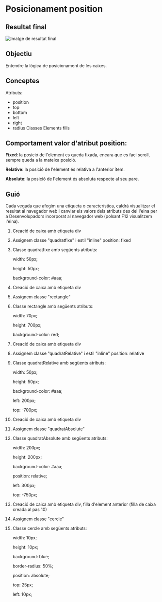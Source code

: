 # Posicionament position

## Resultat final
<image src="./images/posicionamentPosition.png" alt="Imatge de resultat final">

## Objectiu
Entendre la lògica de posicionament de les caixes.

## Conceptes
Atributs:
- position
- top
- bottom
- left
- right
- radius
Classes
Elements fills 
## Comportament valor d'atribut position:
  **Fixed**: la posició de l'element es queda fixada, encara que es faci scroll, sempre queda a la mateixa posició.

  **Relative**: la posició de l'element és relativa a l'anterior ítem.

  **Absolute**: la posició de l'element és absoluta respecte al seu pare.
## Guió
Cada vegada que afegim una etiqueta o característica, caldrà visualitzar el resultat al navegador web i canviar els valors dels atributs des del l'eina per a Desenvolupadors incorporat al navegador web (polsant F12 visualitzem l'eina).
1. Creació de caixa amb etiqueta div
2. Assignem classe "quadratfixe" i estil "inline" position: fixed
3. Classe quadratfixe amb següents atributs:
  
    width: 50px;
  
    height: 50px;
  
    background-color: #aaa;
4. Creació de caixa amb etiqueta div
5. Assignem classe "rectangle"
6. Classe rectangle amb següents atributs:
  
    width: 70px;
  
    height: 700px;
  
    background-color: red;
7. Creació de caixa amb etiqueta div
8. Assignem classe "quadratRelative" i estil "inline" position: relative
9. Classe quadratRelative amb següents atributs:
  
    width: 50px;
  
    height: 50px;
  
    background-color: #aaa;
  
    left: 200px;
  
    top: -700px;
10. Creació de caixa amb etiqueta div
11. Assignem classe "quadratAbsolute"
12. Classe quadratAbsolute amb següents atributs:
  
    width: 200px;
  
    height: 200px;
  
    background-color: #aaa;
  
    position: relative;
  
    left: 300px;
  
    top: -750px;
13. Creació de caixa amb etiqueta div, filla d'element anterior (filla de caixa creada al pas 10)
14. Assignem classe "cercle"
15. Classe cercle amb següents atributs:
    
    width: 10px;
    
    height: 10px;
    
    background: blue;
    
    border-radius: 50%;
    
    position: absolute;
    
    top: 25px;
    
    left: 10px;
